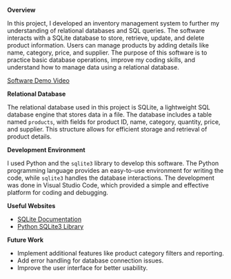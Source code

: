 **Overview**

In this project, I developed an inventory management system to further my understanding of relational databases and SQL queries. The software interacts with a SQLite database to store, retrieve, update, and delete product information. Users can manage products by adding details like name, category, price, and supplier. The purpose of this software is to practice basic database operations, improve my coding skills, and understand how to manage data using a relational database.  

[Software Demo Video](https://youtu.be/TEN2XEmyvDk)

**Relational Database**

The relational database used in this project is SQLite, a lightweight SQL database engine that stores data in a file. The database includes a table named `products`, with fields for product ID, name, category, quantity, price, and supplier. This structure allows for efficient storage and retrieval of product details.

**Development Environment**

I used Python and the `sqlite3` library to develop this software. The Python programming language provides an easy-to-use environment for writing the code, while `sqlite3` handles the database interactions. The development was done in Visual Studio Code, which provided a simple and effective platform for coding and debugging.

**Useful Websites**

- [SQLite Documentation](https://www.sqlite.org/docs.html)
- [Python SQLite3 Library](https://docs.python.org/3/library/sqlite3.html)

**Future Work**

- Implement additional features like product category filters and reporting.
- Add error handling for database connection issues.
- Improve the user interface for better usability.
